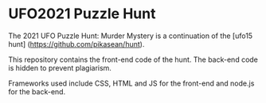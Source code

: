 # UFO2021 Puzzle Hunt

The 2021 UFO Puzzle Hunt: Murder Mystery is a continuation of the [ufo15 hunt] (https://github.com/pikasean/hunt).

This repository contains the front-end code of the hunt. The back-end code is hidden to prevent plagiarism.

Frameworks used include CSS, HTML and JS for the front-end and node.js for the back-end. 
 
